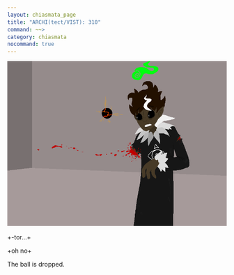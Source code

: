```yaml
---
layout: chiasmata_page
title: "ARCHI(tect/VIST): 310"
command: ~~>
category: chiasmata
nocommand: true
---
```


![310](/chiasmata/images/narrative/304.png)

<p class="Computer">+-tor...+</p>
<p class="Computer">+oh no+</p>

The ball is dropped.